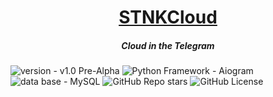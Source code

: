 <h1 align="center"><a href="https://t.me/STNKCloud" target="_blank">STNKCloud</a> 
<h5 align="center">Cloud in the Telegram</h5>



![version - v1.0 Pre-Alpha](https://img.shields.io/badge/Version-v1.0_Pre--Alpha-white)
![Python Framework - Aiogram](https://img.shields.io/badge/Python_Framework-Aiogram-blueviolet)
![data base - MySQL](https://img.shields.io/badge/Data_Base-MySQL-blueviolet)
![GitHub Repo stars](https://img.shields.io/github/stars/STNKProjectsX/STNKCloud?style=flat-square)
![GitHub License](https://img.shields.io/github/license/STNKProjectsX/STNKCloud?style=flat-square)

